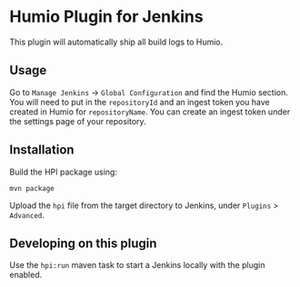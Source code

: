 # Humio Plugin for Jenkins

This plugin will automatically ship all build logs to Humio.

## Usage

Go to `Manage Jenkins` -> `Global Configuration` and find the Humio section.
You will need to put in the `repositoryId` and an ingest token you have created
in Humio for `repositoryName`.
You can create an ingest token under the settings page of your repository.

## Installation

Build the HPI package using:

```shell
mvn package
```

Upload the `hpi` file from the target directory to Jenkins,
under `Plugins` > `Advanced`.


## Developing on this plugin

Use the `hpi:run` maven task to start a Jenkins locally with
the plugin enabled.